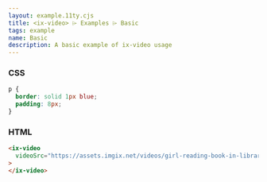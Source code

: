 ```yaml
---
layout: example.11ty.cjs
title: <ix-video> ⌲ Examples ⌲ Basic
tags: example
name: Basic
description: A basic example of ix-video usage
---
```


<style>
  ix-video p {
    border: solid 1px blue;
    padding: 8px;
  }
</style>
<ix-video videoSrc="https://assets.imgix.net/videos/girl-reading-book-in-library.mp4">
</ix-video>

<h3>CSS</h3>

```css
p {
  border: solid 1px blue;
  padding: 8px;
}
```

<h3>HTML</h3>

```html
<ix-video
  videoSrc="https://assets.imgix.net/videos/girl-reading-book-in-library.mp4"
>
</ix-video>
```
